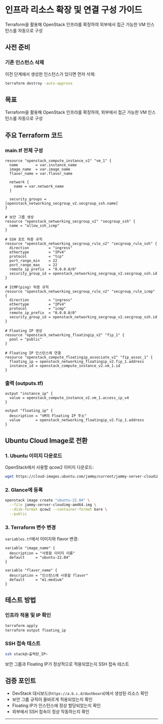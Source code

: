 # 인프라 리소스 확장 및 연결 구성 가이드

Terraform을 활용해 OpenStack 인프라를 확장하여 외부에서 접근 가능한 VM 인스턴스를 자동으로 구성

## 사전 준비

### 기존 인스턴스 삭제

이전 단계에서 생성한 인스턴스가 있다면 먼저 삭제:

```bash
terraform destroy -auto-approve
```

## 목표

Terraform을 활용해 OpenStack 인프라를 확장하여, 외부에서 접근 가능한 VM 인스턴스를 자동으로 구성

## 주요 Terraform 코드

### main.tf 전체 구성

```hcl
resource "openstack_compute_instance_v2" "vm_1" {
  name        = var.instance_name
  image_name  = var.image_name
  flavor_name = var.flavor_name
  
  network {
    name = var.network_name
  }
  
  security_groups = [openstack_networking_secgroup_v2.secgroup_ssh.name]
}

# 보안 그룹 생성
resource "openstack_networking_secgroup_v2" "secgroup_ssh" {
  name = "allow_ssh_icmp"
}

# SSH 포트 허용 규칙
resource "openstack_networking_secgroup_rule_v2" "secgroup_rule_ssh" {
  direction         = "ingress"
  ethertype         = "IPv4"
  protocol          = "tcp"
  port_range_min    = 22
  port_range_max    = 22
  remote_ip_prefix  = "0.0.0.0/0"
  security_group_id = openstack_networking_secgroup_v2.secgroup_ssh.id
}

# ICMP(ping) 허용 규칙
resource "openstack_networking_secgroup_rule_v2" "secgroup_rule_icmp" {
  direction         = "ingress"
  ethertype         = "IPv4"
  protocol          = "icmp"
  remote_ip_prefix  = "0.0.0.0/0"
  security_group_id = openstack_networking_secgroup_v2.secgroup_ssh.id
}

# Floating IP 생성
resource "openstack_networking_floatingip_v2" "fip_1" {
  pool = "public"
}

# Floating IP 인스턴스에 연결
resource "openstack_compute_floatingip_associate_v2" "fip_assoc_1" {
  floating_ip = openstack_networking_floatingip_v2.fip_1.address
  instance_id = openstack_compute_instance_v2.vm_1.id
}
```

### 출력 (outputs.tf)

```hcl
output "instance_ip" {
  value = openstack_compute_instance_v2.vm_1.access_ip_v4
}

output "floating_ip" {
  description = "VM의 Floating IP 주소"
  value       = openstack_networking_floatingip_v2.fip_1.address
}
```

## Ubuntu Cloud Image로 전환

### 1. Ubuntu 이미지 다운로드

OpenStack에서 사용할 qcow2 이미지 다운로드:

```bash
wget https://cloud-images.ubuntu.com/jammy/current/jammy-server-cloudimg-amd64.img
```

### 2. Glance에 등록

```bash
openstack image create "ubuntu-22.04" \
  --file jammy-server-cloudimg-amd64.img \
  --disk-format qcow2 --container-format bare \
  --public
```

### 3. Terraform 변수 변경

`variables.tf`에서 이미지와 flavor 변경:

```hcl
variable "image_name" {
  description = "사용할 이미지 이름"
  default     = "ubuntu-22.04"
}

variable "flavor_name" {
  description = "인스턴스에 사용할 flavor"
  default     = "m1.medium"
}
```

## 테스트 방법

### 인프라 적용 및 IP 확인

```bash
terraform apply
terraform output floating_ip
```

### SSH 접속 테스트

```bash
ssh stack@<출력된_IP>
```

보안 그룹과 Floating IP가 정상적으로 적용되었는지 SSH 접속 테스트

## 검증 포인트

- DevStack 대시보드(`https://a.b.c.d/dashboard`)에서 생성된 리소스 확인
- 보안 그룹 규칙이 올바르게 적용되었는지 확인
- Floating IP가 인스턴스에 정상 할당되었는지 확인
- 외부에서 SSH 접속이 정상 작동하는지 확인

---
